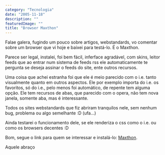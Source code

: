 ```yaml
---
category: "Tecnologia"
date: "2005-11-18"
description: ""
featuredImage: ""
title: "Browser Maxthon"
---
```


Falae galera, fugindo um pouco sobre artigos, webstandards, vo comentar sobre um browser que vi hoje e baixei para testá-lo. É o Maxthon.

Parece ser legal, instalei, foi bem fácil, inferface agradável, com skins, leitor feeds que ao entrar num sistema de feeds rss ele automaticamente te pergunta se deseja assinar o feeds do site, ente outros recursos.

Uma coisa que achei estranha foi que ele é meio parecido com o i.e. tanto visualmente quanto em outros aspectos. Ele por exemplo importa do i.e. os favoritos, só do i.e., pelo menos foi automático, de repente tem alguma opção. Ele tem recursos de abas, que parecido com o opera, não tem nova janela, somente aba, mas é interessante.

Todos os sites webstandards que fiz abriram tranquilos nele, sem nenhum bug, problema ou algo semelhante :D (ufa...)

Ainda testarei o funcionamento dele, se ele renderiza o css como o i.e. ou como os browsers decentes :D

Bom, segue o link para quem se interessar e instalá-lo: [Maxthon](http://www.maxthon.com/ "Visitar site do Maxthon [Este link abre em uma nova janela]").

Aquele abraço
